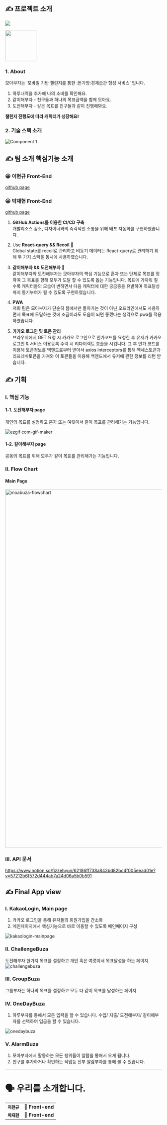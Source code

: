 ## ✍ 프로젝트 소개
![](https://img.shields.io/badge/Project-모아부자!-blue?style=for-the-badge)

<img src="https://user-images.githubusercontent.com/66179677/161751055-39b83dd6-2cc0-41f8-9027-9a5a656a87f3.gif" width="100" height="100"/>

### 1. About
모아부자는 ‘모바일 기반 챌린지를 통한 :돈가방:경제습관 형성 서비스’ 입니다.
1. 하루내역을 추가해 나의 소비를 확인해요.
2. 같이해부자 - 친구들과 하나의 목표금액을 함께 모아요.
3. 도전해부자 - 같은 목표를 친구들과 같이 진행해봐요.

**챌린지 진행도에 따라 캐릭터가 성장해요!**

### 2. 기술 스택 소개 
![Component 1](https://user-images.githubusercontent.com/66179677/161750377-398d22da-65cd-4f1f-a119-2c832ca8196e.png)

## ✍ 팀 소개 핵심기능 소개

### 😀 이현규 Front-End

[github page](https://github.com/Aiden76005588)

### 😀 박재현 Front-End

[github page](https://github.com/ifizzyou)

1. **GitHub Actions를 이용한 CI/CD 구축**  
개발리소스 감소, 디자이너와의 즉각적인 소통을 위해 배포 자동화를 구현하였습니다.

2. Use **React-query && Recoil**  🌟  
Global state를 recoil로 관리하고 비동기 데이터는 React-query로 관리하기 위해 두 가지 스택을 동시에 사용하였습니다.

3. **같이해부자 && 도전해부자** 🌟  
같이해부자와 도전해부자는 모아부자의 핵심 기능으로 혼자 또는 단체로 목표를 정하여 그 목표를 향해 모두가 도달 할 수 있도록 돕는 기능입니다.
목표에 가까워 질 수록 캐릭터들의 모습이 변하면서 다음 캐릭터에 대한 궁금증을 유발하여 목표달성까지 동기부여가 될 수 있도록 구현하였습니다.

4. **PWA**           
저희 팀은 모아부자가 단순히 웹에서만 돌아가는 것이 아닌 오프라인에서도 사용하면서 목표에 도달하는 것에 조금이라도 도움이 되면 좋겠다는 생각으로 pwa를 적용하였습니다.

5. **카카오 로그인 및 토큰 관리**  
브라우저에서 GET 요청 시 카카오 로그인으로 인가코드를 요청한 후 유저가 카카오 로그인 & 서비스 이용등록 수락 시 리다이렉트 호출을 시킵니다. 그 후 인가 코드를 이용해 토큰정보를 백엔드로부터 받아서 axios interceptors를 통해 엑세스토큰과 리프레쉬토큰을 가져와 이 토큰들을 이용해 백엔드에서 유저에 관한 정보를 리턴 받습니다. 

## ✍ 기획
### I. 핵심 기능

#### 1-1. 도전해부자 page
개인의 목표를 설정하고 혼자 또는 여럿이서 같이 목표를 관리해가는 기능입니다. 


![ezgif com-gif-maker](https://user-images.githubusercontent.com/66179677/161878951-da4bbb67-dd46-464f-b867-5530347e3dd3.gif)


#### 1-2. 같이해부자 page
공동의 목표를 위해 모두가 같이 목표를 관리해가는 기능입니다.


### II. Flow Chart
#### Main Page

<img width="1154" alt="moabuza-flowchart" src="https://user-images.githubusercontent.com/66179677/161878985-20976070-6fff-4455-87f5-3d2849d77a0f.png">

### III. API 문서
https://www.notion.so/fizzehyun/62186ff738a843bd82bc4f005eead01e?v=57212b6f572d444ab7a24d06a5b0b591


## ✍ Final App view
### I. KakaoLogin, Main page 
1. 카카오 로그인을 통해 유저들의 회원가입을 간소화
2. 메인페이지에서 핵심기능으로 바로 이동할 수 있도록 메인페이지 구성

![kakaologin-mainpage](https://user-images.githubusercontent.com/66179677/161879774-16ba9430-81c0-44d6-bf39-e9bb06ed5eb8.gif)


### II. ChallengeBuza
도전해부자 한가지 목표를 설정하고 개인 혹은 여럿이서 목표달성을 하는 페이지
![challengebuza](https://user-images.githubusercontent.com/66179677/161881226-0791865e-4f85-4e2a-86e2-c5232e6843d0.gif)

### III. GroupBuza
그룹부자는 하나의 목표를 설정하고 모두 다 같이 목표를 달성하는 페이지

### IV. OneDayBuza
1. 하루부자를 통해서 모든 입력을 할 수 있습니다. 수입/ 지출/ 도전해부자/ 같이해부자를 선택하여 입금을 할 수 있습니다.

![onedaybuza](https://user-images.githubusercontent.com/66179677/161882124-1eb9da29-156b-4bd7-b47b-6f0ad8f636f0.gif)


### V. AlarmBuza
1. 모아부자에서 활동하는 모든 행위들이 알람을 통해서 오게 됩니다. 
2. 친구를 추가하거나 확인하는 작업등 전부 알람부자를 통해 볼 수 있습니다.


***

# 🗣 우리를 소개합니다.


<table>
  <tbody>
    <tr>
      <td align="center">
        <a href="https://github.com/Aiden76005588">
          <sub>
            <b>이현규</b>
          </sub>
        </a>
        <br>
      </td>
      <td>
        <strong>🚩 Front-end</strong>
      </td>
    </tr>
    <tr>
      <td align="center">
        <a href="https://github.com/ifizzyou">
          <sub>
            <b>박재현</b>
          </sub>
        </a>
        <br>
      </td>
      <td>
        <strong>🚩 Front-end</strong>
      </td>
    </tr>
     
  </tbody>
</table>
